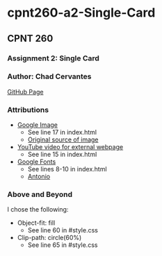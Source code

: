 # cpnt260-a2-Single-Card
## CPNT 260
### Assignment 2: Single Card 
### Author: Chad Cervantes 
[GitHub Page](https://chad-cervantes.github.io/cpnt260-a2-Single-Card/)

### Attributions

- [Google Image](https://knifeplanet.net/wp-content/uploads/2022/01/uses-of-the-different-types-of-kitchen-knives-2-768x436.jpg)
  - See line 17 in index.html
  - [Original source of image](https://knifeplanet.net/2022/01/18/uses-of-the-different-types-of-kitchen-knives/)
- [YouTube video for external webpage](https://www.youtube.com/watch?v=0qWg53m024E)
  - See line 15 in index.html
- [Google Fonts](https://fonts.google.com/)
  - See lines 8-10 in index.html
  - [Antonio](https://fonts.google.com/specimen/Antonio?query=Antonio)
  

### Above and Beyond

I chose the following:

- Object-fit: fill
  - See line 60 in #style.css
- Clip-path: circle(60%)
  - See line 65 in #style.css

